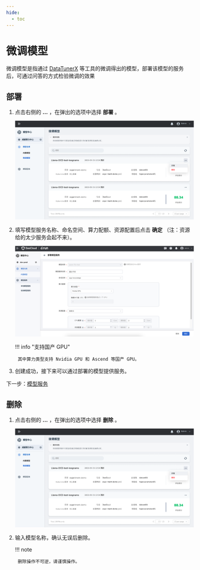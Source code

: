 ```yaml
---
hide:
  - toc
---
```


# 微调模型

微调模型是指通过 [DataTunerX](https://github.com/DataTunerX/datatunerx) 等工具的微调得出的模型，部署该模型的服务后，可通过问答的方式检验微调的效果

## 部署

1. 点击右侧的 **...** ，在弹出的选项中选择 **部署** 。

    ![点击部署按钮](../images/tuner01.png)

2. 填写模型服务名称、命名空间、算力配额、资源配置后点击 **确定** （注：资源给的太少服务会起不来）。

    ![填写参数](../images/inner03.png)

    !!! info "支持国产 GPU"

        其中算力类型支持 Nvidia GPU 和 Ascend 等国产 GPU。

3. 创建成功，接下来可以通过部署的模型提供服务。

下一步：[模型服务](../model-service/local.md#_4)

## 删除

1. 点击右侧的 **...** ，在弹出的选项中选择 **删除** 。

    ![点击删除按钮](../images/tuner01.png)

2. 输入模型名称，确认无误后删除。

    !!! note

        删除操作不可逆，请谨慎操作。
